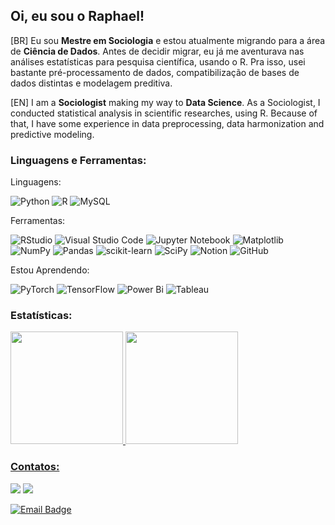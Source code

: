 ## Oi, eu sou o Raphael!

[BR] Eu sou **Mestre em Sociologia** e estou atualmente migrando para a área de **Ciência de Dados**. Antes de decidir migrar, eu já me aventurava nas análises estatísticas para pesquisa científica, usando o R. Pra isso, usei bastante pré-processamento de dados, compatibilização de bases de dados distintas e modelagem preditiva.

[EN] I am a **Sociologist** making my way to **Data Science**. As a Sociologist, I conducted statistical analysis in scientific researches, using R. Because of that, I have some experience in data preprocessing, data harmonization and predictive modeling.

### Linguagens e Ferramentas:

Linguagens:


![Python](https://img.shields.io/badge/python-3670A0?style=for-the-badge&logo=python&logoColor=ffdd54)
![R](https://img.shields.io/badge/R-276DC3?style=for-the-badge&logo=r&logoColor=white)
![MySQL](https://img.shields.io/badge/mysql-4479A1.svg?style=for-the-badge&logo=mysql&logoColor=white)

Ferramentas:

![RStudio](https://img.shields.io/badge/RStudio-4285F4?style=for-the-badge&logo=rstudio&logoColor=white)
![Visual Studio Code](https://img.shields.io/badge/Visual%20Studio%20Code-0078d7.svg?style=for-the-badge&logo=visual-studio-code&logoColor=white)
![Jupyter Notebook](https://img.shields.io/badge/jupyter-%23FA0F00.svg?style=for-the-badge&logo=jupyter&logoColor=white)
![Matplotlib](https://img.shields.io/badge/Matplotlib-%23ffffff.svg?style=for-the-badge&logo=Matplotlib&logoColor=black)
![NumPy](https://img.shields.io/badge/numpy-%23013243.svg?style=for-the-badge&logo=numpy&logoColor=white)
![Pandas](https://img.shields.io/badge/pandas-%23150458.svg?style=for-the-badge&logo=pandas&logoColor=white)
![scikit-learn](https://img.shields.io/badge/scikit--learn-%23F7931E.svg?style=for-the-badge&logo=scikit-learn&logoColor=white)
![SciPy](https://img.shields.io/badge/SciPy-%230C55A5.svg?style=for-the-badge&logo=scipy&logoColor=%white)
![Notion](https://img.shields.io/badge/Notion-%23000000.svg?style=for-the-badge&logo=notion&logoColor=white)
![GitHub](https://img.shields.io/badge/github-%23121011.svg?style=for-the-badge&logo=github&logoColor=white)


Estou Aprendendo:

![PyTorch](https://img.shields.io/badge/PyTorch-%23EE4C2C.svg?style=for-the-badge&logo=PyTorch&logoColor=white)
![TensorFlow](https://img.shields.io/badge/TensorFlow-%23FF6F00.svg?style=for-the-badge&logo=TensorFlow&logoColor=white)
![Power Bi](https://img.shields.io/badge/power_bi-F2C811?style=for-the-badge&logo=powerbi&logoColor=black)
![Tableau](https://img.shields.io/badge/Tableau-E97627?style=for-the-badge&logo=Tableau&logoColor=white)

          
### Estatísticas:
<div>
<a href="https://github.com/RaphaelMagalhaes">
<img loading="lazy" height="180em" src="https://github-readme-stats.vercel.app/api/top-langs/?username=RaphaelMagalhaes&layout=compact&langs_count=7&theme=dracula"/>
<img loading="lazy" height="180em" src="https://github-readme-stats.vercel.app/api?username=RaphaelMagalhaes&show_icons=true&theme=dracula&include_all_commits=true&count_private=true"/>
</div>


### Contatos:

<div>
<a href = "mailto:raphaelcutrim@gmail.com"><img loading="lazy" src="https://img.shields.io/badge/Gmail-D14836?style=for-the-badge&logo=gmail&logoColor=white" target="_blank"></a>
<a href="https://www.linkedin.com/in/raphaeldemagalhaes" target="_blank"><img loading="lazy" src="https://img.shields.io/badge/-LinkedIn-%230077B5?style=for-the-badge&logo=linkedin&logoColor=white" target="_blank"></a>   
</div>

[![Email Badge](https://img.shields.io/badge/Gmail-Contact_Me-green?style=flat-square&logo=gmail&logoColor=FFFFFF&labelColor=3A3B3C&color=62F1CD)](mailto:raphaelcutrim@gmail.com)
